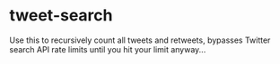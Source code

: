 # tweet-search
Use this to recursively count all tweets and retweets, bypasses Twitter search API rate limits until you hit your limit anyway...
